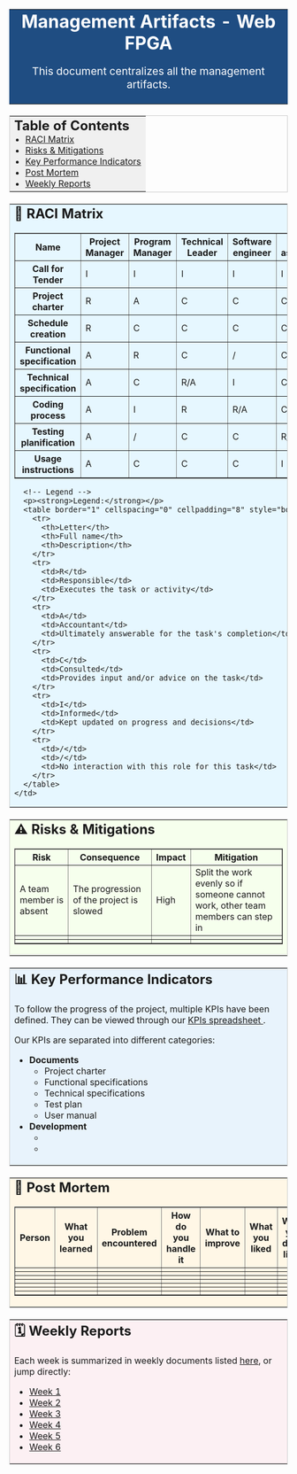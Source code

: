 <!-- BANNER / TITLE SECTION -->
<table width="100%" border="0" cellspacing="0" cellpadding="30" bgcolor="#1F4D82" style="margin-bottom:20px;">
  <tr>
    <td align="center">
      <font color="#ffffff">
        <h1 style="margin:0;">Management Artifacts - Web FPGA</h1>
        <p style="font-size:1.2em;">
          This document centralizes all the management artifacts.
        </p>
      </font>
    </td>
  </tr>
</table>

<!-- TABLE OF CONTENTS -->
<table width="100%" border="0" cellspacing="0" cellpadding="10" style="margin-bottom:20px; border:1px solid #ccc; border-collapse:collapse;">
  <tr>
    <td bgcolor="#F0F0F0">
      <h2 style="margin:0;">Table of Contents</h2>
      <ul style="margin:0; padding-left:20px;">
        <li><a href="#raci-matrix">RACI Matrix</a></li>
        <li><a href="#risks--mitigations">Risks &amp; Mitigations</a></li>
        <li><a href="#key-performance-indicators">Key Performance Indicators</a></li>
        <li><a href="#post-mortem">Post Mortem</a></li>
        <li><a href="#weekly-reports">Weekly Reports</a></li>
      </ul>
    </td>
  </tr>
</table>

<!-- RACI MATRIX SECTION -->
<table width="100%" border="0" cellspacing="0" cellpadding="20" bgcolor="#E6F7FF" style="margin-bottom:20px; border:1px solid #ccc; border-collapse:collapse;">
  <tr>
    <td>
      <h2 id="raci-matrix" style="margin-top:0;">📌 RACI Matrix</h2>
      <!-- Original RACI Matrix Table -->
      <table border="1" width="100%" cellspacing="0" cellpadding="8" style="border-collapse:collapse;">
        <tr>
          <th>Name</th>
          <th>Project Manager</th>
          <th>Program Manager</th>
          <th>Technical Leader</th>
          <th>Software engineer</th>
          <th>Quality assurance</th>
          <th>Technical Writer</th>
          <th>Client</th>
        </tr>
        <tr>
          <th>Call for Tender</th>
          <td>I</td>
          <td>I</td>
          <td>I</td>
          <td>I</td>
          <td>I</td>
          <td>I</td>
          <td>R</td>
        </tr>
        <tr>
          <th>Project charter</th>
          <td>R</td>
          <td>A</td>
          <td>C</td>
          <td>C</td>
          <td>C</td>
          <td>C</td>
          <td>I</td>
        </tr>
        <tr>
          <th>Schedule creation</th>
          <td>R</td>
          <td>C</td>
          <td>C</td>
          <td>C</td>
          <td>C</td>
          <td>C</td>
          <td>/</td>
        </tr>
        <tr>
          <th>Functional specification</th>
          <td>A</td>
          <td>R</td>
          <td>C</td>
          <td>/</td>
          <td>C</td>
          <td>/</td>
          <td>C</td>
        </tr>
        <tr>
          <th>Technical specification</th>
          <td>A</td>
          <td>C</td>
          <td>R/A</td>
          <td>I</td>
          <td>C</td>
          <td>/</td>
          <td>C</td>
        </tr>
        <tr>
          <th>Coding process</th>
          <td>A</td>
          <td>I</td>
          <td>R</td>
          <td>R/A</td>
          <td>C</td>
          <td>/</td>
          <td>/</td>
        </tr>
        <tr>
          <th>Testing planification</th>
          <td>A</td>
          <td>/</td>
          <td>C</td>
          <td>C</td>
          <td>R/A</td>
          <td>I</td>
          <td>/</td>
        </tr>
        <tr>
          <th>Usage instructions</th>
          <td>A</td>
          <td>C</td>
          <td>C</td>
          <td>C</td>
          <td>I</td>
          <td>R/A</td>
          <td>I</td>
        </tr>
      </table>

      <!-- Legend -->
      <p><strong>Legend:</strong></p>
      <table border="1" cellspacing="0" cellpadding="8" style="border-collapse:collapse;">
        <tr>
          <th>Letter</th>
          <th>Full name</th>
          <th>Description</th>
        </tr>
        <tr>
          <td>R</td>
          <td>Responsible</td>
          <td>Executes the task or activity</td>
        </tr>
        <tr>
          <td>A</td>
          <td>Accountant</td>
          <td>Ultimately answerable for the task's completion</td>
        </tr>
        <tr>
          <td>C</td>
          <td>Consulted</td>
          <td>Provides input and/or advice on the task</td>
        </tr>
        <tr>
          <td>I</td>
          <td>Informed</td>
          <td>Kept updated on progress and decisions</td>
        </tr>
        <tr>
          <td>/</td>
          <td>/</td>
          <td>No interaction with this role for this task</td>
        </tr>
      </table>
    </td>
  </tr>
</table>

<!-- RISKS & MITIGATIONS SECTION -->
<table width="100%" border="0" cellspacing="0" cellpadding="20" bgcolor="#F6FFED" style="margin-bottom:20px; border:1px solid #ccc; border-collapse:collapse;">
  <tr>
    <td>
      <h2 id="risks--mitigations" style="margin-top:0;">⚠ Risks &amp; Mitigations</h2>
      <table border="1" width="100%" cellspacing="0" cellpadding="8" style="border-collapse:collapse;">
        <tr>
          <th>Risk</th>
          <th>Consequence</th>
          <th>Impact</th>
          <th>Mitigation</th>
        </tr>
        <tr>
          <td>A team member is absent</td>
          <td>The progression of the project is slowed</td>
          <td>High</td>
          <td>Split the work evenly so if someone cannot work, other team members can step in</td>
        </tr>
        <tr>
          <td></td>
          <td></td>
          <td></td>
          <td></td>
        </tr>
        <tr>
          <td></td>
          <td></td>
          <td></td>
          <td></td>
        </tr>
      </table>
    </td>
  </tr>
</table>

<!-- KEY PERFORMANCE INDICATORS SECTION -->
<table width="100%" border="0" cellspacing="0" cellpadding="20" bgcolor="#E8F3FC" style="margin-bottom:20px; border:1px solid #ccc; border-collapse:collapse;">
  <tr>
    <td>
      <h2 id="key-performance-indicators" style="margin-top:0;">📊 Key Performance Indicators</h2>
      <p>
        To follow the progress of the project, multiple KPIs have been defined. 
        They can be viewed through our 
        <a href="https://docs.google.com/spreadsheets/d/1eKVS6e0FwKcXLgHNbZsB1XYESFJWPV4A9yk-6R81024/edit?usp=sharing" target="_blank">
          KPIs spreadsheet
        </a>.
      </p>
      <p>
        Our KPIs are separated into different categories:
      </p>
      <ul>
        <li><strong>Documents</strong>
          <ul>
            <li>Project charter</li>
            <li>Functional specifications</li>
            <li>Technical specifications</li>
            <li>Test plan</li>
            <li>User manual</li>
          </ul>
        </li>
        <li><strong>Development</strong>
          <ul>
            <li></li>
            <li></li>
          </ul>
        </li>
      </ul>
    </td>
  </tr>
</table>

<!-- POST MORTEM SECTION -->
<table width="100%" border="0" cellspacing="0" cellpadding="20" bgcolor="#FFF7E6" style="margin-bottom:20px; border:1px solid #ccc; border-collapse:collapse;">
  <tr>
    <td>
      <h2 id="post-mortem" style="margin-top:0;">📝 Post Mortem</h2>
      <table border="1" width="100%" cellspacing="0" cellpadding="8" style="border-collapse:collapse;">
        <tr>
          <th>Person</th>
          <th>What you learned</th>
          <th>Problem encountered</th>
          <th>How do you handle it</th>
          <th>What to improve</th>
          <th>What you liked</th>
          <th>What you don't liked</th>
          <th>What are you proud</th>
        </tr>
        <tr>
          <td></td>
          <td></td>
          <td></td>
          <td></td>
          <td></td>
          <td></td>
          <td></td>
          <td></td>
        </tr>
        <tr>
          <td></td>
          <td></td>
          <td></td>
          <td></td>
          <td></td>
          <td></td>
          <td></td>
          <td></td>
        </tr>
        <tr>
          <td></td>
          <td></td>
          <td></td>
          <td></td>
          <td></td>
          <td></td>
          <td></td>
          <td></td>
        </tr>
        <tr>
          <td></td>
          <td></td>
          <td></td>
          <td></td>
          <td></td>
          <td></td>
          <td></td>
          <td></td>
        </tr>
        <tr>
          <td></td>
          <td></td>
          <td></td>
          <td></td>
          <td></td>
          <td></td>
          <td></td>
          <td></td>
        </tr>
        <tr>
          <td></td>
          <td></td>
          <td></td>
          <td></td>
          <td></td>
          <td></td>
          <td></td>
          <td></td>
        </tr>
        <tr>
          <td></td>
          <td></td>
          <td></td>
          <td></td>
          <td></td>
          <td></td>
          <td></td>
          <td></td>
        </tr>
      </table>
    </td>
  </tr>
</table>

<!-- WEEKLY REPORTS SECTION -->
<table width="100%" border="0" cellspacing="0" cellpadding="20" bgcolor="#FCF0F3" style="border:1px solid #ccc; border-collapse:collapse;">
  <tr>
    <td>
      <h2 id="weekly-reports" style="margin-top:0;">🗓️ Weekly Reports</h2>
      <p>
        Each week is summarized in weekly documents listed 
        <a href="WeeklyReports">here</a>, or jump directly:
      </p>
      <ul>
        <li><a href="WeeklyReports/weeklyReport1.md">Week 1</a></li>
        <li><a href="WeeklyReports/weeklyReport2.md">Week 2</a></li>
        <li><a href="WeeklyReports/weeklyReport3.md">Week 3</a></li>
        <li><a href="WeeklyReports/weeklyReport4.md">Week 4</a></li>
        <li><a href="WeeklyReports/weeklyReport5.md">Week 5</a></li>
        <li><a href="WeeklyReports/weeklyReport6.md">Week 6</a></li>
      </ul>
    </td>
  </tr>
</table>
